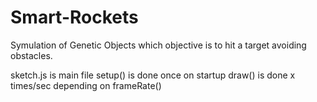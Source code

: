 # Smart-Rockets

Symulation of Genetic Objects which objective is to hit a target avoiding obstacles.

sketch.js is main file
setup() is done once on startup
draw() is done x times/sec depending on frameRate()
